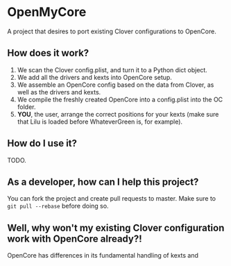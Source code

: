 # OpenMyCore
A project that desires to port existing Clover configurations to OpenCore.

## How does it work?
1. We scan the Clover config.plist, and turn it to a Python dict object.
2. We add all the drivers and kexts into OpenCore setup.
3. We assemble an OpenCore config based on the data from Clover, as well as the drivers and kexts.
4. We compile the freshly created OpenCore into a config.plist into the OC folder.
5. **YOU**, the user, arrange the correct positions for your kexts (make sure that Lilu is loaded before WhateverGreen is, for example).

## How do I use it?
TODO.

## As a developer, how can I help this project?
You can fork the project and create pull requests to master.
Make sure to `git pull --rebase` before doing so.

## Well, why won't my existing Clover configuration work with OpenCore already?!
OpenCore has differences in its fundamental handling of kexts and
